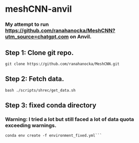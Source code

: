 # meshCNN-anvil
### My attempt to run https://github.com/ranahanocka/MeshCNN?utm_source=chatgpt.com on Anvil.

## Step 1: Clone git repo.
`git clone https://github.com/ranahanocka/MeshCNN.git`

## Step 2: Fetch data.
`bash ./scripts/shrec/get_data.sh`

## Step 3: fixed conda directory
### Warning: I tried a lot but still faced a lot of data quota exceeding warnings.
```CONDA_PKGS_DIRS=/[your-project-directory]/conda/pkgs \
conda env create -f environment_fixed.yml```

